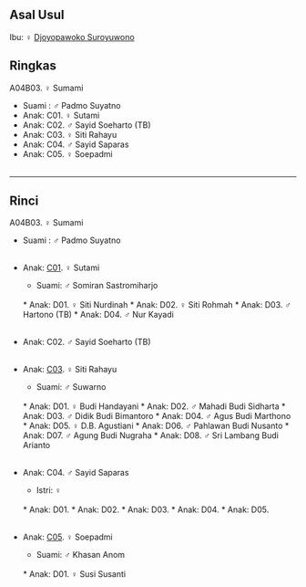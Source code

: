 ## Asal Usul

Ibu: ♀ [Djoyopawoko Suroyuwono][up] 

## Ringkas

A04B03. ♀ Sumami
	<br/>

*	Suami : ♂ Padmo Suyatno
	<br/>
*	Anak: C01. ♀ Sutami
*	Anak: C02. ♂ Sayid Soeharto (TB)
*	Anak: C03. ♀ Siti Rahayu
*	Anak: C04. ♂ Sayid Saparas
*	Anak: C05. ♀ Soepadmi
	<br/><br/>

-- -- --

## Rinci

A04B03. ♀ Sumami
	<br/>

*	Suami : ♂ Padmo Suyatno
	<br/><br/>

*	Anak: [C01][A04B03C01]. ♀ Sutami
	*	Suami: ♂ Somiran Sastromiharjo
	<br/>
	*	Anak: D01. ♀ Siti Nurdinah
	*	Anak: D02. ♀ Siti Rohmah
	*	Anak: D03. ♂ Hartono (TB)
	*	Anak: D04. ♂ Nur Kayadi
	<br/><br/>

*	Anak: C02. ♂ Sayid Soeharto (TB)
	<br/><br/>

*	Anak: [C03][A04B03C03]. ♀ Siti Rahayu
	*	Suami: ♂ Suwarno
	<br/>
	*	Anak: D01. ♀ Budi Handayani
	*	Anak: D02. ♂ Mahadi Budi Sidharta
	*	Anak: D03. ♂ Didik Budi Bimantoro
	*	Anak: D04. ♂ Agus Budi Marthono
	*	Anak: D05. ♀ D.B. Agustiani
	*	Anak: D06. ♂ Pahlawan Budi Nusanto
	*	Anak: D07. ♂ Agung Budi Nugraha
	*	Anak: D08. ♂ Sri Lambang Budi Arianto
	<br/><br/>

*	Anak: C04. ♂ Sayid Saparas
	*	Istri: ♀ 
	<br/>
	*	Anak: D01. 
	*	Anak: D02. 
	*	Anak: D03. 
	*	Anak: D04. 
	*	Anak: D05. 
	<br/><br/>

*	Anak: [C05][A04B03C05]. ♀ Soepadmi
	*	Suami: ♂ Khasan Anom
	<br/>
	*	Anak: D01. ♀ Susi Susanti
	<br/><br/>

[up]: https://github.com/epsi-rns/gitodipuro/blob/master/tree/A04.md

[A04B03C01]: https://github.com/epsi-rns/gitodipuro/blob/master/tree/A04/B03/C01.md
[A04B03C03]: https://github.com/epsi-rns/gitodipuro/blob/master/tree/A04/B03/C03.md
[A04B03C05]: https://github.com/epsi-rns/gitodipuro/blob/master/tree/A04/B03/C05.md
